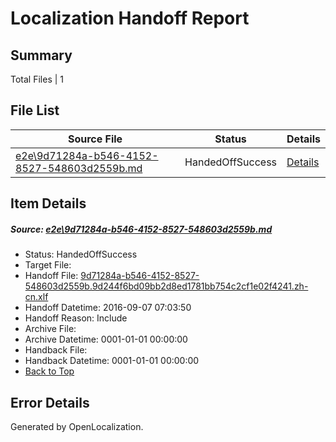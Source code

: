 # <a name='report-top'></a> Localization Handoff Report

## Summary
 Total Files | 1

## File List
 Source File | Status | Details 
 ----------- | ------ | ------- 
 [e2e\9d71284a-b546-4152-8527-548603d2559b.md](https://github.com/OpenLocalizationTestOrg/ol-test0/blob/561188ad12f3ea5b448ff9a42120a6fd0786dd9b/e2e/9d71284a-b546-4152-8527-548603d2559b.md) | HandedOffSuccess | [Details](#5f92b52acf424f203bf8b5b95d6312c16eda46a68)

## Item Details
##### <a name='5f92b52acf424f203bf8b5b95d6312c16eda46a68'></a> Source: [e2e\9d71284a-b546-4152-8527-548603d2559b.md](https://github.com/OpenLocalizationTestOrg/ol-test0/blob/561188ad12f3ea5b448ff9a42120a6fd0786dd9b/e2e/9d71284a-b546-4152-8527-548603d2559b.md)
* Status: HandedOffSuccess
* Target File: 
* Handoff File: [9d71284a-b546-4152-8527-548603d2559b.9d244f6bd09bb2d8ed1781bb754c2cf1e02f4241.zh-cn.xlf](https://github.com/OpenLocalizationTestOrg/ol-test0-handoff/blob/4d36eee38433edaee8385307d24e30c3521aa191/ol-handoff/OpenLocalizationTestOrg/ol-test0-zhcn/ci/ht/9d71284a-b546-4152-8527-548603d2559b.9d244f6bd09bb2d8ed1781bb754c2cf1e02f4241.zh-cn.xlf)
* Handoff Datetime: 2016-09-07 07:03:50
* Handoff Reason: Include
* Archive File: 
* Archive Datetime: 0001-01-01 00:00:00
* Handback File: 
* Handback Datetime: 0001-01-01 00:00:00
* [Back to Top](#report-top)


## Error Details

Generated by OpenLocalization.
